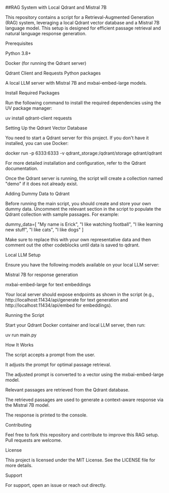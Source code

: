##RAG System with Local Qdrant and Mistral 7B

This repository contains a script for a Retrieval-Augmented Generation (RAG) system, leveraging a local Qdrant vector database and a Mistral 7B language model. This setup is designed for efficient passage retrieval and natural language response generation.

Prerequisites

Python 3.8+

Docker (for running the Qdrant server)

Qdrant Client and Requests Python packages

A local LLM server with Mistral 7B and mxbai-embed-large models.

Install Required Packages

Run the following command to install the required dependencies using the UV package manager:

uv install qdrant-client requests

Setting Up the Qdrant Vector Database

You need to start a Qdrant server for this project. If you don't have it installed, you can use Docker:

docker run -p 6333:6333 -v qdrant_storage:/qdrant/storage qdrant/qdrant

For more detailed installation and configuration, refer to the Qdrant documentation.

Once the Qdrant server is running, the script will create a collection named "demo" if it does not already exist.

Adding Dummy Data to Qdrant

Before running the main script, you should create and store your own dummy data. Uncomment the relevant section in the script to populate the Qdrant collection with sample passages. For example:

dummy_data=[
    "My name is Erick",
    "I like watching football",
    "I like learning new stuff",
    "I like cats",
    "I like dogs"
]

Make sure to replace this with your own representative data and then comment out the other codeblocks until data is saved to qdrant.

Local LLM Setup

Ensure you have the following models available on your local LLM server:

Mistral 7B for response generation

mxbai-embed-large for text embeddings

Your local server should expose endpoints as shown in the script (e.g., http://localhost:11434/api/generate for text generation and http://localhost:11434/api/embed for embeddings).

Running the Script

Start your Qdrant Docker container and local LLM server, then run:

uv run main.py

How It Works

The script accepts a prompt from the user.

It adjusts the prompt for optimal passage retrieval.

The adjusted prompt is converted to a vector using the mxbai-embed-large model.

Relevant passages are retrieved from the Qdrant database.

The retrieved passages are used to generate a context-aware response via the Mistral 7B model.

The response is printed to the console.

Contributing

Feel free to fork this repository and contribute to improve this RAG setup. Pull requests are welcome.

License

This project is licensed under the MIT License. See the LICENSE file for more details.

Support

For support, open an issue or reach out directly.